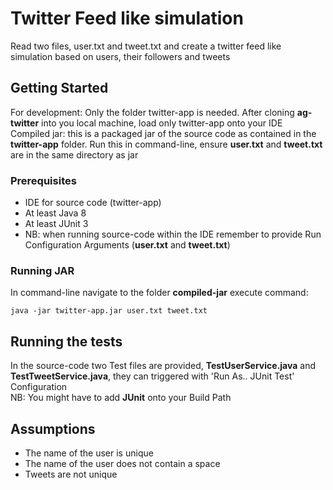 # Twitter Feed like simulation

Read two files, user.txt and tweet.txt and create a twitter feed like simulation based on users, their followers and tweets

## Getting Started

For development: Only the folder twitter-app is needed. After cloning **ag-twitter** into you local machine, load only twitter-app onto your IDE <br />
Compiled jar: this is a packaged jar of the source code as contained in the **twitter-app** folder. Run this in command-line, ensure **user.txt** and **tweet.txt** are in the same directory as jar

### Prerequisites

* IDE for source code (twitter-app)
* At least Java 8
* At least JUnit 3
* NB: when running source-code within the IDE remember to provide Run Configuration Arguments (**user.txt** and **tweet.txt**)

### Running JAR

In command-line navigate to the folder **compiled-jar**
execute command:
```
java -jar twitter-app.jar user.txt tweet.txt
```

## Running the tests

In the source-code two Test files are provided, **TestUserService.java** and **TestTweetService.java**, they can triggered with 'Run As.. JUnit Test' Configuration 
<br />NB: You might have to add **JUnit** onto your Build Path


## Assumptions
* The name of the user is unique
* The name of the user does not contain a space
* Tweets are not unique


